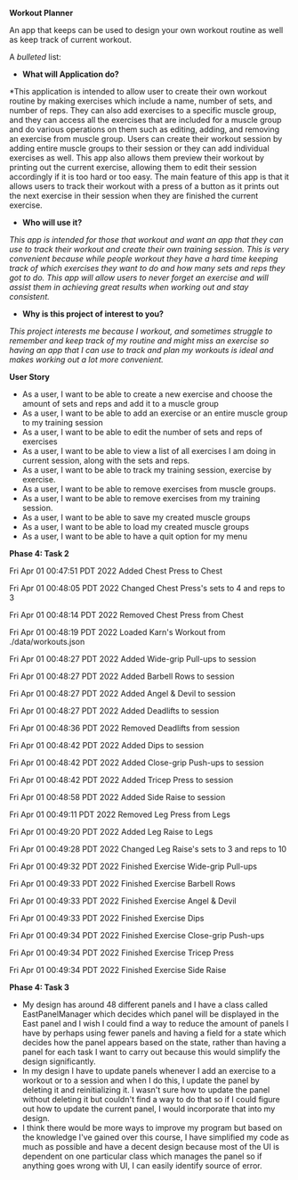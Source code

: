 **Workout Planner**

An app that keeps can be used to design your own workout routine as well as keep track of
current workout. 

A *bulleted* list:
- **What will Application do?**

*This application is intended to allow user to create their own workout routine 
by making exercises which include a name, number of sets, and number of reps. They can also add
exercises to a specific muscle group, and they can access all the exercises that are
included for a muscle group and do various operations on them such as editing, adding, and removing an exercise 
from muscle group. 
Users can create their workout session by adding entire muscle groups to their session
or they can add individual exercises as well. This app also allows them preview their workout by printing out the 
current exercise, allowing 
them to edit their session accordingly if it is too hard or too easy. The main feature of this app is that it 
allows users
to track their workout with a press of a button as it prints out the next exercise in their session when they are 
finished the current exercise. 

- **Who will use it?**

*This app is intended for those that workout and want an app that they can use to 
track their workout and create their own training session. This is very convenient because while people
workout they have a hard time keeping track of which exercises they want to do and how many sets and reps they
got to do. 
This app will allow users to never forget an exercise and will assist them in achieving great results when working out 
and stay consistent.*

- **Why is this project of interest to you?**

*This project interests me because I workout, and sometimes struggle to remember and keep track of
my routine and might miss an exercise so having an app that I can use to track and plan my workouts is ideal and makes 
working out a lot more convenient.*

**User Story**

- As a user, I want to be able to create a new exercise and choose the amount of sets and reps and add it to a 
muscle group
- As a user, I want to be able to add an exercise or an entire muscle group to my training session
- As a user, I want to be able to edit the number of sets and reps of exercises 
- As a user, I want to be able to view a list of all exercises I am doing in current session,
along with the sets and reps.
- As a user, I want to be able to track my training session, exercise by exercise.
- As a user, I want to be able to remove exercises from muscle groups.
- As a user, I want to be able to remove exercises from my training session.
- As a user, I want to be able to save my created muscle groups
- As a user, I want to be able to load my created muscle groups
- As a user, I want to be able to have a quit option for my menu

**Phase 4: Task 2**

Fri Apr 01 00:47:51 PDT 2022
Added Chest Press to Chest


Fri Apr 01 00:48:05 PDT 2022
Changed Chest Press's sets to 4 and reps to 3


Fri Apr 01 00:48:14 PDT 2022
Removed Chest Press from Chest


Fri Apr 01 00:48:19 PDT 2022
Loaded Karn's Workout from ./data/workouts.json


Fri Apr 01 00:48:27 PDT 2022
Added Wide-grip Pull-ups to session


Fri Apr 01 00:48:27 PDT 2022
Added Barbell Rows to session


Fri Apr 01 00:48:27 PDT 2022
Added Angel & Devil to session


Fri Apr 01 00:48:27 PDT 2022
Added Deadlifts to session


Fri Apr 01 00:48:36 PDT 2022
Removed Deadlifts from session


Fri Apr 01 00:48:42 PDT 2022
Added Dips to session


Fri Apr 01 00:48:42 PDT 2022
Added Close-grip Push-ups to session


Fri Apr 01 00:48:42 PDT 2022
Added Tricep Press to session


Fri Apr 01 00:48:58 PDT 2022
Added Side Raise to session


Fri Apr 01 00:49:11 PDT 2022
Removed Leg Press from Legs


Fri Apr 01 00:49:20 PDT 2022
Added Leg Raise to Legs


Fri Apr 01 00:49:28 PDT 2022
Changed Leg Raise's sets to 3 and reps to 10


Fri Apr 01 00:49:32 PDT 2022
Finished Exercise Wide-grip Pull-ups


Fri Apr 01 00:49:33 PDT 2022
Finished Exercise Barbell Rows


Fri Apr 01 00:49:33 PDT 2022
Finished Exercise Angel & Devil


Fri Apr 01 00:49:33 PDT 2022
Finished Exercise Dips


Fri Apr 01 00:49:34 PDT 2022
Finished Exercise Close-grip Push-ups


Fri Apr 01 00:49:34 PDT 2022
Finished Exercise Tricep Press


Fri Apr 01 00:49:34 PDT 2022
Finished Exercise Side Raise


**Phase 4: Task 3**
- My design has around 48 different panels and I have a class called EastPanelManager which decides which panel
will be displayed in the East panel and I wish I could find a way to reduce the amount of panels I have by perhaps 
using fewer panels and having a field for a state which decides how the panel appears based on the state, rather than
having a panel for each task I want to carry out because this would simplify the design significantly. 
- In my design I have to update panels whenever I add an exercise to a workout or to a session and when I do this, 
I update the panel by deleting it and reinitializing it. I wasn't sure how to update the panel without deleting it but 
couldn't find a way to do that so if I could figure out how to update the current panel, I would incorporate that into 
my design.
- I think there would be more ways to improve my program but based on the knowledge I've gained over this course,
I have simplified my code as much as possible and have a decent design because most of the UI is dependent on one 
particular class which manages the panel so if anything goes wrong with UI, I can easily identify source of error.
